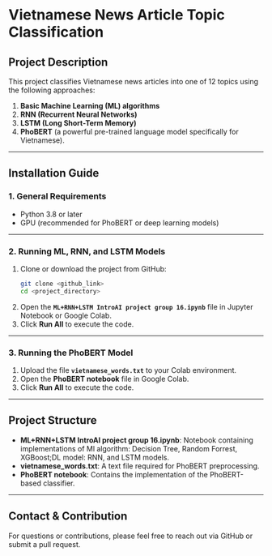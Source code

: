 # Vietnamese News Article Topic Classification

## Project Description
This project classifies Vietnamese news articles into one of 12 topics using the following approaches:  
1. **Basic Machine Learning (ML) algorithms**  
2. **RNN (Recurrent Neural Networks)**  
3. **LSTM (Long Short-Term Memory)**  
4. **PhoBERT** (a powerful pre-trained language model specifically for Vietnamese).  

---

## Installation Guide

### 1. General Requirements
- Python 3.8 or later  
- GPU (recommended for PhoBERT or deep learning models)

---

### 2. Running ML, RNN, and LSTM Models
1. Clone or download the project from GitHub:  
   ```bash
   git clone <github_link>
   cd <project_directory>
   ```
2. Open the **`ML+RNN+LSTM IntroAI project group 16.ipynb`** file in Jupyter Notebook or Google Colab.  
3. Click **Run All** to execute the code.  

---

### 3. Running the PhoBERT Model
1. Upload the file **`vietnamese_words.txt`** to your Colab environment.  
2. Open the **PhoBERT notebook** file in Google Colab.  
3. Click **Run All** to execute the code.

---

## Project Structure
- **ML+RNN+LSTM IntroAI project group 16.ipynb**: Notebook containing implementations of Ml algorithm: Decision Tree, Random Forrest, XGBoost;DL model: RNN, and LSTM models.  
- **vietnamese_words.txt**: A text file required for PhoBERT preprocessing.  
- **PhoBERT notebook**: Contains the implementation of the PhoBERT-based classifier.  

---

## Contact & Contribution
For questions or contributions, please feel free to reach out via GitHub or submit a pull request.  
